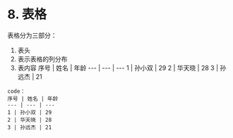 # 8. 表格

表格分为三部分：
1. 表头
2. 表示表格的列分布
3. 表内容
序号 | 姓名 | 年龄
--- | --- | ---
1 | 孙小双 | 29
2 | 华天晓 | 28
3 | 孙远杰 | 21

```
code：
序号 | 姓名 | 年龄
--- | --- | ---
1 | 孙小双 | 29
2 | 华天晓 | 28
3 | 孙远杰 | 21
```